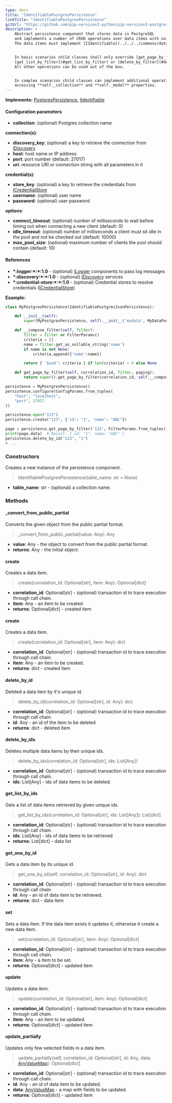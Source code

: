 ```yaml
---
type: docs
title: "IdentifiablePostgresPersistence"
linkTitle: "IdentifiablePostgresPersistence"
gitUrl: "https://github.com/pip-services3-python/pip-services3-postgres-python"
description: >
    Abstract persistence component that stores data in PostgreSQL
    and implements a number of CRUD operations over data items with unique ids.
    The data items must implement [IIdentifiable](../../../commons/data/iidentifiable) interface.


    In basic scenarios child classes shall only override [get_page_by_filter](#get_page_by_filter),
    [get_list_by_filter](#get_list_by_filter) or [delete_by_filter](#delete_by_filter) operations with specific filter function.
    All other operations can be used out of the box. 


    In complex scenarios child classes can implement additional operations by 
    accessing **self._collection** and **self._model** properties.
---
```


**Implements:** [PostgresPersistence](../postgres_persistence), [IIdentifiable](../../../commons/data/iidentifiable)


#### Configuration parameters

- **collection**: (optional) Postgres collection name

**connection(s)**:
- **discovery_key**: (optional) a key to retrieve the connection from [IDiscovery](../../../components/connect/idiscovery)
- **host**: host name or IP address
- **port**: port number (default: 27017)
- **uri**: resource URI or connection string with all parameters in it

**credential(s)**:
- **store_key**: (optional) a key to retrieve the credentials from [ICredentialStore](../../../components/auth/icredential_store)
- **username**: (optional) user name
- **password**: (optional) user password

**options**:
- **connect_timeout**: (optional) number of milliseconds to wait before timing out when connecting a new client (default: 0)
- **idle_timeout**: (optional) number of milliseconds a client must sit idle in the pool and not be checked out (default: 10000)
- **max_pool_size**: (optional) maximum number of clients the pool should contain (default: 10)

#### References
- **\*:logger:\*:\*:1.0** - (optional) [ILogger](../../../components/log/ilogger) components to pass log messages
- **\*:discovery:\*:\*:1.0** - (optional) [IDiscovery](../../../components/connect/idiscovery) services
- **\*:credential-store:\*:\*:1.0** - (optional) Credential stores to resolve credentials ([ICredentialStore](../../../components/auth/icredential_store))

**Example:**
```python
class MyPostgresPersistence(IdentifiablePostgresJsonPersistence):

    def __init__(self):
        super(MyPostgresPersistence, self).__init__('mydata', MyDataPostgresSchema())

    def __compose_filter(self, filter):
        filter = filter or FilterParams()
        criteria = []
        name = filter.get_as_nullable_string('name')
        if name is not None:
            criteria.append({'name':name})

        return { '$and': criteria } if len(criteria) > 0 else None

    def get_page_by_filter(self, correlation_id, filter, paging):
        return super().get_page_by_filter(correlation_id, self.__compose_filter(filter), paging, None, None)

persistence = MyPostgresPersistence()
persistence.configure(ConfigParams.from_tuples(
    "host", "localhost",
    "port", 27017
))

persistence.open("123")
persistence.create("123", {'id': "1", 'name': "ABC"})

page = persistence.get_page_by_filter('123', FilterParams.from_tuples('name', 'ABC'), None)
print(page.data)  # Result: { id: "1", name: "ABC" }
persistence.delete_by_id("123", "1")
# ...

```

### Constructors
Creates a new instance of the persistence component.

> IdentifiablePostgresPersistence(table_name: str = None)

- **table_name**: str - (optional) a collection name.


### Methods

#### _convert_from_public_partial
Converts the given object from the public partial format.

> _convert_from_public_partial(value: Any): Any

- **value**: Any - the object to convert from the public partial format.
- **returns**: Any - the initial object.


#### create
Creates a data item.

> create(correlation_id: Optional[str], item: Any): Optional[dict]

- **correlation_id**: Optional[str] - (optional) transaction id to trace execution through call chain.
- **item**: Any - an item to be created.
- **returns**: Optional[dict] - created item


#### create
Creates a data item.

> create(correlation_id: Optional[str], item: Any): dict

- **correlation_id**: Optional[str] - (optional) transaction id to trace execution through call chain.
- **item**: Any - an item to be created.
- **returns**: dict - created item


#### delete_by_id
Deleted a data item by it's unique id.

> delete_by_id(correlation_id: Optional[str], id: Any): dict

- **correlation_id**: Optional[str] - (optional) transaction id to trace execution through call chain.
- **id**: Any - an id of the item to be deleted
- **returns**: dict - deleted item


#### delete_by_ids
Deletes multiple data items by their unique ids.

> delete_by_ids(correlation_id: Optional[str], ids: List[Any])

- **correlation_id**: Optional[str] - (optional) transaction id to trace execution through call chain.
- **ids**: List[Any] - ids of data items to be deleted.


#### get_list_by_ids
Gets a list of data items retrieved by given unique ids.

> get_list_by_ids(correlation_id: Optional[str], ids: List[Any]): List[dict]

- **correlation_id**: Optional[str] - (optional) transaction id to trace execution through call chain.
- **ids**: List[Any] - ids of data items to be retrieved
- **returns**: List[dict] - data list


#### get_one_by_id
Gets a data item by its unique id.

> get_one_by_id(self, correlation_id: Optional[str], id: Any): dict

- **correlation_id**: Optional[str] - (optional) transaction id to trace execution through call chain.
- **id**: Any - an id of data item to be retrieved.
- **returns**: dict - data item


#### set
Sets a data item. If the data item exists it updates it,
otherwise it create a new data item.

> set(correlation_id: Optional[str], item: Any): Optional[dict]

- **correlation_id**: Optional[str] - (optional) transaction id to trace execution through call chain.
- **item**: Any - a item to be set.
- **returns**: Optional[dict] - updated item


#### update
Updates a data item.

> update(correlation_id: Optional[str], item: Any): Optional[dict]

- **correlation_id**: Optional[str] - (optional) transaction id to trace execution through call chain.
- **item**: Any - an item to be updated.
- **returns**: Optional[dict] - updated item


#### update_partially
Updates only few selected fields in a data item.

> update_partially(self, correlation_id: Optional[str], id: Any, data: [AnyValueMap](../../../commons/data/any_value_map)): Optional[dict]

- **correlation_id**: Optional[str] - (optional) transaction id to trace execution through call chain.
- **id**: Any - an id of data item to be updated.
- **data**: [AnyValueMap](../../../commons/data/any_value_map) - a map with fields to be updated.
- **returns**: Optional[dict] - updated item

